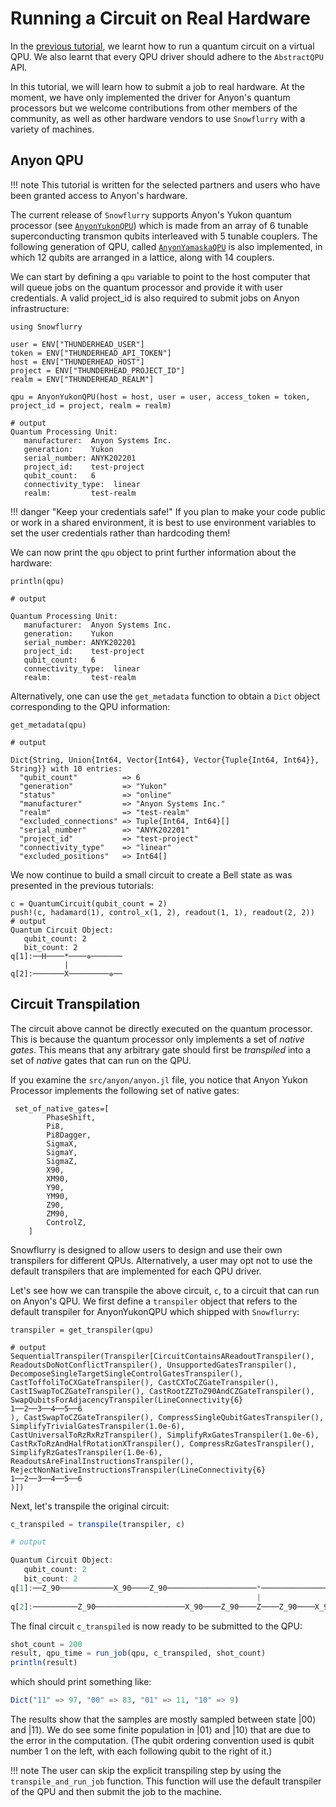 # Running a Circuit on Real Hardware

In the [previous tutorial](virtual_qpu.md), we learnt how to run a quantum circuit on a virtual QPU. We also learnt that every QPU driver should adhere to the `AbstractQPU` API.

In this tutorial, we will learn how to submit a job to real hardware. At the moment, we have only implemented the driver for Anyon's quantum processors but we welcome contributions from other members of the community, as well as other hardware vendors to use `Snowflurry` with a variety of machines.

## Anyon QPU

!!! note
	This tutorial is written for the selected partners and users who have been granted access to Anyon's hardware.

The current release of `Snowflurry` supports Anyon's Yukon quantum processor (see [`AnyonYukonQPU`](@ref)) which is made from an array of 6 tunable superconducting transmon qubits interleaved with 5 tunable couplers.
The following generation of QPU, called [`AnyonYamaskaQPU`](@ref) is also implemented, in which 12 qubits are arranged in a lattice, along with 14 couplers. 

We can start by defining a `qpu` variable to point to the host computer that will queue jobs on the quantum processor and provide it with user credentials. A valid project_id is also required to submit jobs on Anyon infrastructure:

```jldoctest anyon_qpu_tutorial; output = false
using Snowflurry

user = ENV["THUNDERHEAD_USER"]
token = ENV["THUNDERHEAD_API_TOKEN"]
host = ENV["THUNDERHEAD_HOST"]
project = ENV["THUNDERHEAD_PROJECT_ID"]
realm = ENV["THUNDERHEAD_REALM"]

qpu = AnyonYukonQPU(host = host, user = user, access_token = token, project_id = project, realm = realm)

# output
Quantum Processing Unit:
   manufacturer:  Anyon Systems Inc.
   generation:    Yukon
   serial_number: ANYK202201
   project_id:    test-project
   qubit_count:   6
   connectivity_type:  linear
   realm:         test-realm

```

!!! danger "Keep your credentials safe!"
	If you plan to make your code public or work in a shared environment, it is best to use environment variables to set the user credentials rather than hardcoding them!


We can now print the `qpu` object to print further information about the hardware:

```jldoctest anyon_qpu_tutorial
println(qpu)

# output

Quantum Processing Unit:
   manufacturer:  Anyon Systems Inc.
   generation:    Yukon
   serial_number: ANYK202201
   project_id:    test-project
   qubit_count:   6
   connectivity_type:  linear
   realm:         test-realm
```

Alternatively, one can use the `get_metadata` function to obtain a `Dict` object corresponding to the QPU information:

```jldoctest anyon_qpu_tutorial
get_metadata(qpu)

# output

Dict{String, Union{Int64, Vector{Int64}, Vector{Tuple{Int64, Int64}}, String}} with 10 entries:
  "qubit_count"          => 6
  "generation"           => "Yukon"
  "status"               => "online"
  "manufacturer"         => "Anyon Systems Inc."
  "realm"                => "test-realm"
  "excluded_connections" => Tuple{Int64, Int64}[]
  "serial_number"        => "ANYK202201"
  "project_id"           => "test-project"
  "connectivity_type"    => "linear"
  "excluded_positions"   => Int64[]
```

We now continue to build a small circuit to create a Bell state as was presented in the previous tutorials:

```jldoctest anyon_qpu_tutorial; output = true
c = QuantumCircuit(qubit_count = 2)
push!(c, hadamard(1), control_x(1, 2), readout(1, 1), readout(2, 2))
# output
Quantum Circuit Object:
   qubit_count: 2 
   bit_count: 2
q[1]:──H────*────✲───────
            |            
q[2]:───────X─────────✲──
```

## Circuit Transpilation

The circuit above cannot be directly executed on the quantum processor. This is because the quantum processor only implements a set of *native gates*. This means that any arbitrary gate should first be *transpiled* into a set of *native* gates that can run on the QPU.

If you examine the `src/anyon/anyon.jl` file, you notice that Anyon Yukon Processor implements the following set of native gates:
```
 set_of_native_gates=[
        PhaseShift,
        Pi8,
        Pi8Dagger,
        SigmaX,
        SigmaY,
        SigmaZ,
        X90,
        XM90,
        Y90,
        YM90,
        Z90,
        ZM90,
        ControlZ,
    ]
```

Snowflurry is designed to allow users to design and use their own transpilers for different QPUs. Alternatively, a user may opt not to use the default transpilers that are implemented for each QPU driver.

Let's see how we can transpile the above circuit, `c`, to a circuit that can run on Anyon's QPU. We first define a `transpiler` object that refers to the default transpiler for AnyonYukonQPU which shipped with `Snowflurry`:

```jldoctest anyon_qpu_tutorial; output = false
transpiler = get_transpiler(qpu)

# output
SequentialTranspiler(Transpiler[CircuitContainsAReadoutTranspiler(), ReadoutsDoNotConflictTranspiler(), UnsupportedGatesTranspiler(), DecomposeSingleTargetSingleControlGatesTranspiler(), CastToffoliToCXGateTranspiler(), CastCXToCZGateTranspiler(), CastISwapToCZGateTranspiler(), CastRootZZToZ90AndCZGateTranspiler(), SwapQubitsForAdjacencyTranspiler(LineConnectivity{6}
1──2──3──4──5──6
), CastSwapToCZGateTranspiler(), CompressSingleQubitGatesTranspiler(), SimplifyTrivialGatesTranspiler(1.0e-6), CastUniversalToRzRxRzTranspiler(), SimplifyRxGatesTranspiler(1.0e-6), CastRxToRzAndHalfRotationXTranspiler(), CompressRzGatesTranspiler(), SimplifyRzGatesTranspiler(1.0e-6), ReadoutsAreFinalInstructionsTranspiler(), RejectNonNativeInstructionsTranspiler(LineConnectivity{6}
1──2──3──4──5──6
)])
```

Next, let's transpile the original circuit:

```julia
c_transpiled = transpile(transpiler, c)

# output

Quantum Circuit Object:
   qubit_count: 2 
   bit_count: 2
q[1]:──Z_90────────────X_90────Z_90────────────────────*────────────────────────────✲───────
                                                       |                                    
q[2]:──────────Z_90────────────────────X_90────Z_90────Z────Z_90────X_90────Z_90─────────✲──
```

The final circuit `c_transpiled` is now ready to be submitted to the QPU:

```julia
shot_count = 200
result, qpu_time = run_job(qpu, c_transpiled, shot_count)
println(result)
```
which should print something like:
```julia
Dict("11" => 97, "00" => 83, "01" => 11, "10" => 9)
```

The results show that the samples are mostly sampled between state $\left|00\right\rangle$ and $\left|11\right\rangle$. We do see some finite population in $\left|01\right\rangle$ and $\left|10\right\rangle$ that are due to the error in the computation. (The qubit ordering convention used is qubit number 1 on the left, with each following qubit to the right of it.)


!!! note
	The user can skip the explicit transpiling step by using the `transpile_and_run_job` function. This function will use the default transpiler of the QPU and then submit the job to the machine.
